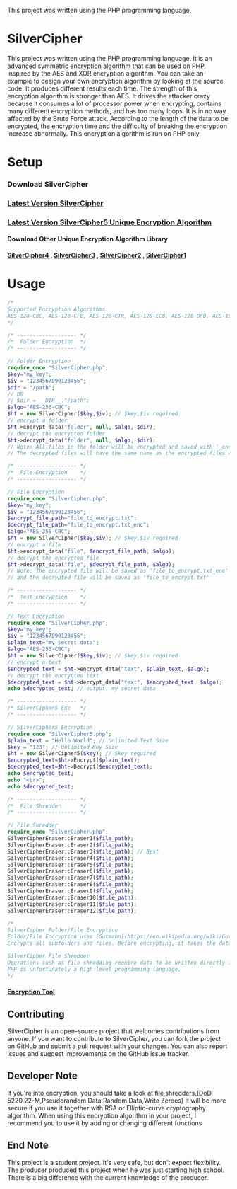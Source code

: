This project was written using the PHP programming language.
# SilverCipher
This project was written using the PHP programming language.
It is an advanced symmetric encryption algorithm that can be used on PHP, inspired by the AES and XOR encryption algorithm. You can take an example to design your own encryption algorithm by looking at the source code. It produces different results each time. The strength of this encryption algorithm is stronger than AES. It drives the attacker crazy because it consumes a lot of processor power when encrypting, contains many different encryption methods, and has too many loops. It is in no way affected by the Brute Force attack. According to the length of the data to be encrypted, the encryption time and the difficulty of breaking the encryption increase abnormally. This encryption algorithm is run on PHP only.

# Setup
### Download SilverCipher
### [ Latest Version SilverCipher](https://github.com/eenonde/SilverCipher/blob/main/SilverCipher.php)
### [ Latest Version SilverCipher5 Unique Encryption Algorithm](https://github.com/eenonde/SilverCipher/blob/main/SilverCipher5.php)
#### Download Other Unique Encryption Algorithm Library
#### [SilverCipher4](https://github.com/eenonde/SilverCipher/blob/main/SilverCipher4.php) , [SilverCipher3](https://github.com/eenonde/SilverCipher/blob/main/SilverCipher3.php) , [SilverCipher2](https://github.com/eenonde/SilverCipher/blob/main/SilverCipher2.php) , [SilverCipher1](https://github.com/eenonde/SilverCipher/blob/main/SilverCipher1.php)
# Usage
```php
/*
Supported Encryption Algorithms:
AES-128-CBC, AES-128-CFB, AES-128-CTR, AES-128-ECB, AES-128-OFB, AES-192-CBC, AES-192-CFB, AES-192-CTR, AES-192-ECB, AES-192-OFB, AES-256-CBC, AES-256-CFB, AES-256-CTR, AES-256-ECB, AES-256-OFB, BF-CBC, BF-CFB, BF-ECB, BF-OFB, CAMELLIA-128-CBC, CAMELLIA-128-CFB, CAMELLIA-128-CTR, CAMELLIA-128-ECB, CAMELLIA-128-OFB, CAMELLIA-192-CBC, CAMELLIA-192-CFB, CAMELLIA-192-CTR, CAMELLIA-192-ECB, CAMELLIA-192-OFB, CAMELLIA-256-CBC, CAMELLIA-256-CFB, CAMELLIA-256-CTR, CAMELLIA-256-ECB, CAMELLIA-256-OFB, CAST5-CBC, CAST5-CFB, CAST5-ECB, CAST5-OFB, CHACHA20, CHACHA20-POLY1305, DES-CBC, DES-CFB, DES-CFB1, DES-CFB8, DES-ECB, DES-EDE, DES-EDE-CBC, DES-EDE-CFB, DES-EDE-OFB, DES-EDE3, DES-EDE3-CBC, DES-EDE3-CFB, DES-EDE3-OFB, DES-OFB, IDEA-CBC, IDEA-CFB, IDEA-ECB, IDEA-OFB, RC2-40-CBC, RC2-64-CBC, RC2-CBC, RC2-CFB, RC2-ECB, RC2-OFB, RC4, RC4-40, SEED-CBC, SEED-CFB, SEED-CTR, SEED-ECB, SEED-OFB
*/

/* ------------------- */
/*  Folder Encryption  */
/* ------------------- */

// Folder Encryption
require_once "SilverCipher.php";
$key="my_key";
$iv = "1234567890123456";
$dir = "/path";
// OR
// $dir = __DIR__."/path";
$algo="AES-256-CBC";
$ht = new SilverCipher($key,$iv); // $key,$iv required
// encrypt a folder
$ht->encrypt_data("folder", null, $algo, $dir);
// decrypt the encrypted folder
$ht->decrypt_data("folder", null, $algo, $dir);
// Note: All files in the folder will be encrypted and saved with '_enc' suffix.
// The decrypted files will have the same name as the encrypted files without the '_enc' suffix.

/* ------------------- */
/*  File Encryption    */
/* ------------------- */

// File Encryption
require_once "SilverCipher.php";
$key="my_key";
$iv = "1234567890123456";
$encrypt_file_path="file_to_encrypt.txt";
$decrypt_file_path="file_to_encrypt.txt_enc";
$algo="AES-256-CBC";
$ht = new SilverCipher($key,$iv); // $key,$iv required
// encrypt a file
$ht->encrypt_data("file", $encrypt_file_path, $algo);
// decrypt the encrypted file
$ht->decrypt_data("file", $decrypt_file_path, $algo);
// Note: The encrypted file will be saved as 'file_to_encrypt.txt_enc'
// and the decrypted file will be saved as 'file_to_encrypt.txt'

/* ------------------- */
/*  Text Encryption    */
/* ------------------- */

// Text Encryption
require_once "SilverCipher.php";
$key="my_key";
$iv = "1234567890123456";
$plain_text="my secret data";
$algo="AES-256-CBC";
$ht = new SilverCipher($key,$iv); // $key,$iv required
// encrypt a text
$encrypted_text = $ht->encrypt_data("text", $plain_text, $algo);
// decrypt the encrypted text
$decrypted_text = $ht->decrypt_data("text", $encrypted_text, $algo);
echo $decrypted_text; // output: my secret data

/* ------------------- */
/* SilverCipher5 Enc   */
/* ------------------- */

// SilverCipher5 Encryption
require_once "SilverCipher5.php";
$plain_text = "Hello World"; // Unlimited Text Size
$key = "123"; // Unlimited Key Size
$ht = new SilverCipher5($key); // $key required
$encrypted_text=$ht->Encrypt($plain_text);
$decrypted_text=$ht->Decrypt($encrypted_text);
echo $encrypted_text;
echo "<br>";
echo $decrypted_text;

/* ------------------- */
/*  File Shredder      */
/* ------------------- */

// File Shredder
require_once "SilverCipher.php";
SilverCipherEraser::Eraser1($file_path);
SilverCipherEraser::Eraser2($file_path);
SilverCipherEraser::Eraser3($file_path); // Best
SilverCipherEraser::Eraser4($file_path);
SilverCipherEraser::Eraser5($file_path);
SilverCipherEraser::Eraser6($file_path);
SilverCipherEraser::Eraser7($file_path);
SilverCipherEraser::Eraser8($file_path);
SilverCipherEraser::Eraser9($file_path);
SilverCipherEraser::Eraser10($file_path);
SilverCipherEraser::Eraser11($file_path);
SilverCipherEraser::Eraser12($file_path);

/*
SilverCipher Folder/File Encryption
Folder/File Encryption uses [Gutmann](https://en.wikipedia.org/wiki/Gutmann_method) file shredding method
Encrypts all subfolders and files. Before encrypting, it takes the data and parts it so that it cannot be recovered. It does not re-encrypt the previously encrypted file. Appends '_enc' to the end of the encrypted file.

SilverCipher File Shredder
Operations such as file shredding require data to be written directly into memory areas, and therefore low-level programming languages are better suited for these operations. The use of these languages can increase the processing speed of files and minimize memory usage.
PHP is unfortunately a high level programming language.
*/

```
#### [ Encryption Tool](https://github.com/eenonde/SilverCipher/blob/main/encryption_tool.php)

## Contributing
SilverCipher is an open-source project that welcomes contributions from anyone. If you want to contribute to SilverCipher, you can fork the project on GitHub and submit a pull request with your changes. You can also report issues and suggest improvements on the GitHub issue tracker.

## Developer Note
If you're into encryption, you should take a look at file shredders.(DoD 5220.22-M,Pseudorandom Data,Random Data,Write Zeroes) It will be more secure if you use it together with RSA or Elliptic-curve cryptography algorithm. When using this encryption algorithm in your project, I recommend you to use it by adding or changing different functions.

## End Note
This project is a student project. It's very safe, but don't expect flexibility. The producer produced this project when he was just starting high school. There is a big difference with the current knowledge of the producer.
